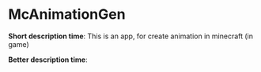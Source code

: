 # McAnimationGen
**Short description time**: This is an app, for create animation in minecraft (in game)

**Better description time**:
